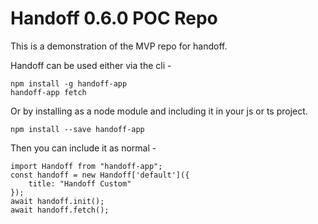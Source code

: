 # Handoff 0.6.0 POC Repo

This is a demonstration of the MVP repo for handoff.

Handoff can be used either via the cli -

```
npm install -g handoff-app
handoff-app fetch
```

Or by installing as a node module and including it in your js or ts project.

```
npm install --save handoff-app
```

Then you can include it as normal -

```
import Handoff from "handoff-app";
const handoff = new Handoff['default']({
    title: "Handoff Custom"
});
await handoff.init();
await handoff.fetch();
```
